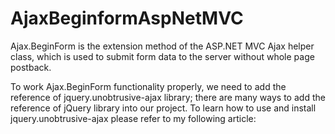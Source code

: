 # AjaxBeginformAspNetMVC
Ajax.BeginForm is the extension method of the ASP.NET MVC Ajax helper class, which is used to submit form data to the server without whole page postback.

To work Ajax.BeginForm functionality properly, we need to add the reference of jquery.unobtrusive-ajax library; there are many ways to add the reference of jQuery library into our project. To learn how to use and install jquery.unobtrusive-ajax  please refer to my following article:
